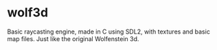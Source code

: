 # wolf3d 
Basic raycasting engine, made in C using SDL2, with textures and basic map files. Just like the original Wolfenstein 3d. 
